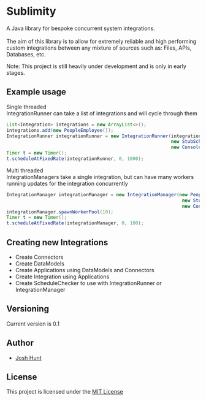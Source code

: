 # Sublimity
A Java library for bespoke concurrent system integrations.
<br>
<br>
The aim of this library is to allow for extremely reliable and high performing custom 
integrations between any mixture of sources such as: Files, APIs, Databases, etc.

Note: This project is still heavily under development and is only in early stages.
## Example usage

Single threaded
<br>
IntegrationRunner can take a list of integrations and will cycle through them
```java
List<Integration> integrations = new ArrayList<>();
integrations.add(new PeopleEmployee());
IntegrationRunner integrationRunner = new IntegrationRunner(integrations, 
                                                            new StubScheduleChecker(), 
                                                            new ConsoleLogger());
Timer t = new Timer();
t.scheduleAtFixedRate(integrationRunner, 0, 1000);
```

Multi threaded
<br>
IntegrationManagers take a single integration, but can have many workers running updates for the integration concurrently

```java
IntegrationManager integrationManager = new IntegrationManager(new PeopleEmployee(), 
                                                                new StubScheduleChecker(), 
                                                                new ConsoleLogger());
integrationManager.spawnWorkerPool(10);
Timer t = new Timer();
t.scheduleAtFixedRate(integrationManager, 0, 100);
```

## Creating new Integrations
* Create Connectors
* Create DataModels
* Create Applications using DataModels and Connectors
* Create Integration using Applications
* Create ScheduleChecker to use with IntegrationRunner or IntegrationManager

## Versioning

Current version is 0.1

## Author

* [Josh Hunt](https://github.com/huntjosh)

## License

This project is licensed under the [MIT License](https://opensource.org/licenses/MIT)